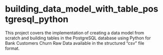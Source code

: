 # building_data_model_with_table_postgresql_python
This project covers the implementation of creating a data model from scratch and building tables in the PostgreSQL database using Python for Bank Customers Churn Raw Data available in the structured “csv” file format.
